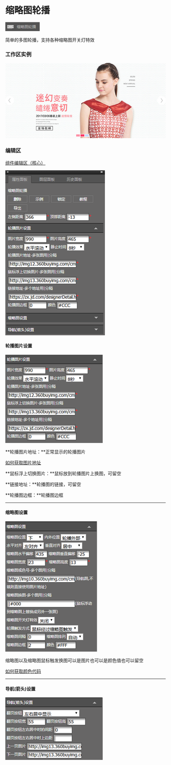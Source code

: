 # 缩略图轮播

![](/assets/wwqq_05.jpg)

简单的多图轮播，支持各种缩略图开关灯特效

### 工作区实例

![](/assets/QQ5-1.jpg)

### 编辑区

[组件编辑区（核心）](/chapter1/gong-ju-jie-mian/zu-jian-bian-ji-qu-ff08-he-xin-ff09.md)

![](/assets/imFTBrt.png)

#### 轮播图片设置

![](/assets/iHFIort.png)

**轮播图片地址：**正常显示的轮播图片

[如何获取图片地址](//wang-dian-xiu-faq.md#q：如何获取图片地址？)

**鼠标浮上切换图片：**鼠标放到轮播图片上换图，可留空

**链接地址：**轮播图的链接，可留空

**轮播图边框：**轮播图边框

---

#### 缩略图设置

![](/assets/imfryat.png)

缩略图以及缩略图鼠标触发换图可以是图片也可以是颜色值也可以留空

[如何获取颜色代码](//wang-dian-xiu-faq.md#q：如何获取颜色代码？)

---

#### 导航\(箭头\)设置

![](/assets/impeport.png)

